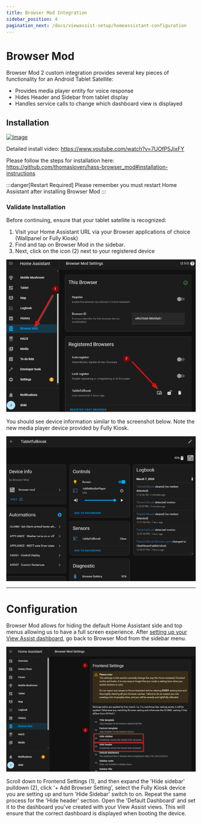 ```yaml
---
title: Browser Mod Integration
sidebar_position: 4
pagination_next: /docs/viewassist-setup/homeassistant-configuration
---
```


# Browser Mod
Browser Mod 2 custom integration provides several key pieces of functionality for an Android Tablet Satellite:
  - Provides media player entity for voice response
  - Hides Header and Sidebar from tablet display
  - Handles service calls to change which dashboard view is displayed

## Installation

[![Image](https://img.youtube.com/vi/7UOfP5JjxFY/mqdefault.jpg)](https://www.youtube.com/watch?v=7UOfP5JjxFY)

Detailed install video:
https://www.youtube.com/watch?v=7UOfP5JjxFY

Please follow the steps for installation here:
https://github.com/thomasloven/hass-browser_mod#installation-instructions


:::danger[Restart Required]
Please remember you must restart Home Assistant after installing Browser Mod
:::

### Validate Installation
Before continuing, ensure that your tablet satellite is recognized:
1. Visit your Home Assistant URL via your Browser applications of choice (Wallpanel or Fully Kiosk) 
1. Find and tap on Browser Mod in the sidebar.
1. Next, click on the icon (2) next to your registered device

![](./bm1.png)



You should see device information similar to the screenshot below.  Note the new media player device provided by Fully Kiosk.


![](./bm2.png)

---------

# Configuration

Browser Mod allows for hiding the default Home Assistant side and top menus allowing us to have a full screen experience.  After [setting up your View Assist dashboard](https://github.com/dinki/View-Assist/wiki/Lovelace-card-views#creating-a-new-dashboard-and-views), go back to Browser Mod from the sidebar menu.


![](./bm3.png)


Scroll down to Frontend Settings (1), and then expand the 'Hide sidebar' pulldown (2), click '+ Add Browser Setting', select the Fully Kiosk device you are setting up and turn 'Hide Sidebar' switch to on.  Repeat the same process for the 'Hide header' section.  Open the 'Default Dashboard' and set it to the dashboard you've created with your View Assist views.  This will ensure that the correct dashboard is displayed when booting the device.

